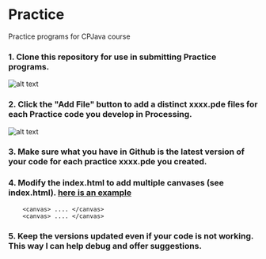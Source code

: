 # Practice
Practice programs for CPJava course

### 1.  Clone this repository for use in submitting Practice programs. 
![alt text][clonerep]
### 2.  Click the "Add File" button to add a distinct xxxx.pde files for each Practice code you develop in Processing. 
![alt text][addfile]
### 3.  Make sure what you have in Github is the latest version of your code for each practice xxxx.pde you created.
### 4.  Modify the index.html to add multiple canvases (see index.html). [here is an example](https://chandrunarayan.github.io/sketches/Practice/)
        <canvas> .... </canvas> 
        <canvas> .... </canvas>
### 5.  Keep the versions updated even if your code is not working. This way I can help debug and offer suggestions.  

[addfile]: addfile.png "addfile"
[clonerep]: clonerep.png "clonerep"
